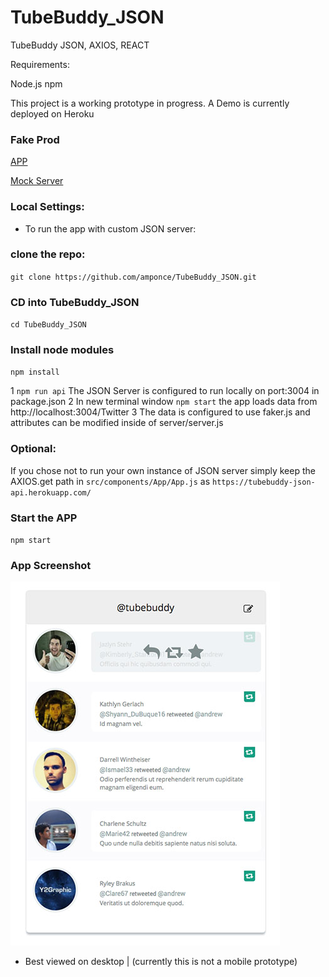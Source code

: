 # TubeBuddy_JSON
TubeBuddy JSON, AXIOS, REACT

Requirements:

Node.js
npm


This project is a working prototype in progress. A Demo is currently deployed on Heroku 

### Fake Prod

[APP](https://tubebuddy-notify.herokuapp.com/)

[Mock Server](https://tubebuddy-json-api.herokuapp.com/)



### Local Settings:

* To run the app with custom JSON server:

### clone the repo:
`git clone https://github.com/amponce/TubeBuddy_JSON.git`


### CD into TubeBuddy_JSON
`cd TubeBuddy_JSON`


### Install node modules
`npm install`


1 `npm run api` The JSON Server is configured to run locally on port:3004 in package.json 
2 In new terminal window `npm start` the app loads data from http://localhost:3004/Twitter
3 The data is configured to use faker.js and attributes can be modified inside of server/server.js

### Optional:

If you chose not to run your own instance of JSON server simply keep the AXIOS.get path in `src/components/App/App.js` as `https://tubebuddy-json-api.herokuapp.com/`



### Start the APP
`npm start`



### App Screenshot

![Tubebuddy Twitter Prototype](https://github.com/amponce/TubeBuddy_JSON/blob/master/Screenshots/tubebuddy.jpg)  

* Best viewed on desktop | (currently this is not a mobile prototype) 

